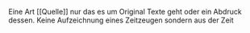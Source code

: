 Eine Art [[Quelle]] nur das es um Original Texte geht oder ein Abdruck dessen.
Keine Aufzeichnung eines Zeitzeugen sondern aus der Zeit